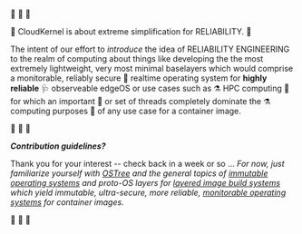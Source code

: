 :construction:   :construction:   :construction: 

:rotating_light: CloudKernel is about extreme simplification for RELIABILITY. :rotating_light:

The intent of our effort to *introduce* the idea of RELIABILITY ENGINEERING to the realm of computing about things like developing the the most extremely lightweight, very most minimal baselayers which would comprise a monitorable, reliably secure :closed_lock_with_key: realtime operating system for **highly reliable** :stethoscope: observeable edgeOS or use cases such as :alembic: HPC computing :test_tube: for which an important :thread: or set of threads completely dominate the :alembic: computing purposes :test_tube: of any use case for a container image.

:construction:   :construction:   :construction: 

***Contribution guidelines?*** 

Thank you for your interest -- check back in a week or so ... *For now, just familiarize yourself with [OSTree](https://ostreedev.github.io/ostree/) and the general topics of [immutable operating systems](https://docs.fedoraproject.org/en-US/fedora-coreos/) and proto-OS layers for [layered image build systems](https://docs.pagure.org/releng/layered_image_build_service.html) which yield immutable, ultra-secure, more reliable, [monitorable operating systems](https://arxiv.org/search/?query=%22monitorability%22+%22operating+system%22&searchtype=all&abstracts=show&order=-announced_date_first&size=200) for container images.*

:construction:   :construction:   :construction: 
